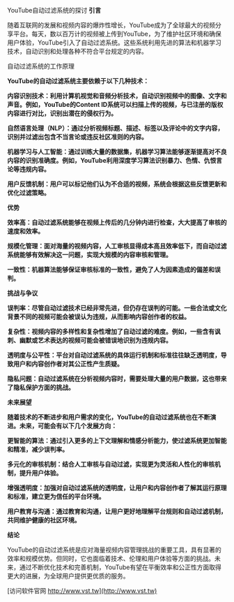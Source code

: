 YouTube自动过滤系统的探讨
**引言**

随着互联网的发展和视频内容的爆炸性增长，YouTube成为了全球最大的视频分享平台。每天，数以百万计的视频被上传到YouTube，为了维护社区环境和确保用户体验，YouTube引入了自动过滤系统。这些系统利用先进的算法和机器学习技术，自动识别和处理各种不符合平台规定的内容。

自动过滤系统的工作原理

**YouTube的自动过滤系统主要依赖于以下几种技术：**

**内容识别技术：利用计算机视觉和音频分析技术，自动识别视频中的图像、文字和声音。例如，YouTube的Content ID系统可以扫描上传的视频，与已注册的版权内容进行对比，识别出潜在的侵权行为。**

**自然语言处理（NLP）：通过分析视频标题、描述、标签以及评论中的文字内容，识别并过滤出包含不当言论或违反社区准则的内容。**

**机器学习与人工智能：通过训练大量的数据集，机器学习算法能够逐渐提高对不良内容的识别准确度。例如，YouTube利用深度学习算法识别暴力、色情、仇恨言论等违规内容。**

**用户反馈机制：用户可以标记他们认为不合适的视频，系统会根据这些反馈更新和优化过滤策略。**

**优势**

**效率高：自动过滤系统能够在视频上传后的几分钟内进行检查，大大提高了审核的速度和效率。**

**规模化管理：面对海量的视频内容，人工审核显得成本高且效率低下，而自动过滤系统能够有效解决这一问题，实现大规模的内容审核和管理。**

**一致性：机器算法能够保证审核标准的一致性，避免了人为因素造成的偏差和误判。**

**挑战与争议**

**误判率：尽管自动过滤技术已经非常先进，但仍存在误判的可能。一些合法或文化背景不同的视频可能会被误认为违规，从而影响内容创作者的权益。**

**复杂性：视频内容的多样性和复杂性增加了自动过滤的难度。例如，一些含有讽刺、幽默或艺术表达的视频可能会被错误地识别为违规内容。**

**透明度与公平性：平台对自动过滤系统的具体运行机制和标准往往缺乏透明度，导致用户和内容创作者对其公正性产生质疑。**

**隐私问题：自动过滤系统在分析视频内容时，需要处理大量的用户数据，这也带来了隐私保护方面的挑战。**

**未来展望**

**随着技术的不断进步和用户需求的变化，YouTube的自动过滤系统也在不断演进。未来，可能会有以下几个发展方向：**

**更智能的算法：通过引入更多的上下文理解和情感分析能力，使过滤系统更加智能和精准，减少误判率。**

**多元化的审核机制：结合人工审核与自动过滤，实现更为灵活和人性化的审核机制，提升用户体验。**

**增强透明度：加强对自动过滤系统的透明度，让用户和内容创作者了解其运行原理和标准，建立更为信任的平台环境。**

**用户教育与沟通：通过教育和沟通，让用户更好地理解平台规则和自动过滤机制，共同维护健康的社区环境。**

**结论**

YouTube的自动过滤系统是应对海量视频内容管理挑战的重要工具，具有显著的效率和规模优势。但同时，它也面临着技术、伦理和用户体验等方面的挑战。未来，通过不断优化技术和完善机制，YouTube有望在平衡效率和公正性方面取得更大的进展，为全球用户提供更优质的服务。


[访问软件官网 http://www.vst.tw](http://www.vst.tw)
